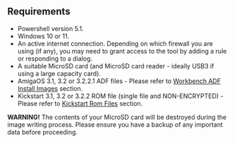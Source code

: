 ## Requirements

- Powershell version 5.1. 
- Windows 10 or 11.
- An active internet connection. Depending on which firewall you are using (if any), you may need to grant access to the tool by adding a rule or responding to a dialog.
- A suitable MicroSD card (and MicroSD card reader - ideally USB3 if using a large capacity card).
- AmigaOS 3.1, 3.2 or 3.2.2.1 ADF files - Please refer to [Workbench ADF Install Images](instructions.html#workbench-adf-install-images) section.
- Kickstart 3.1, 3.2 or 3.2.2 ROM file (single file and NON-ENCRYPTED) - Please refer to [Kickstart Rom Files](instructions.html#kickstart-rom-files) section.
 
**WARNING!**
The contents of your MicroSD card will be destroyed during the image writing process. Please ensure you have a backup of any important data before proceeding.
